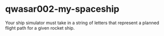 # qwasar002-my-spaceship
Your ship simulator must take in a string of letters that represent a planned flight path for a given rocket ship.
